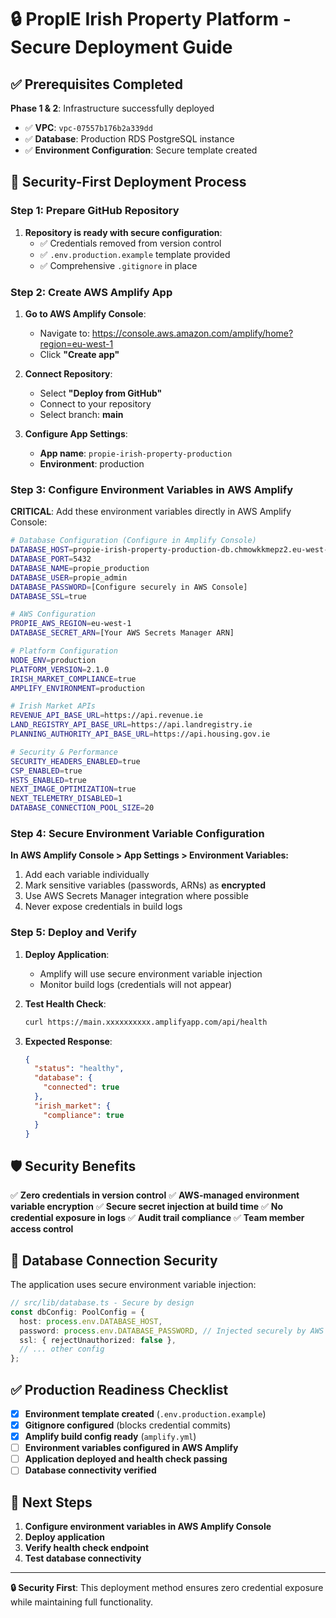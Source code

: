# 🔒 PropIE Irish Property Platform - Secure Deployment Guide

## ✅ Prerequisites Completed

**Phase 1 & 2**: Infrastructure successfully deployed
- ✅ **VPC**: `vpc-07557b176b2a339dd`
- ✅ **Database**: Production RDS PostgreSQL instance
- ✅ **Environment Configuration**: Secure template created

## 🔐 Security-First Deployment Process

### Step 1: Prepare GitHub Repository

1. **Repository is ready with secure configuration**:
   - ✅ Credentials removed from version control
   - ✅ `.env.production.example` template provided
   - ✅ Comprehensive `.gitignore` in place

### Step 2: Create AWS Amplify App

1. **Go to AWS Amplify Console**:
   - Navigate to: https://console.aws.amazon.com/amplify/home?region=eu-west-1
   - Click **"Create app"**

2. **Connect Repository**:
   - Select **"Deploy from GitHub"**
   - Connect to your repository
   - Select branch: **main**

3. **Configure App Settings**:
   - **App name**: `propie-irish-property-production`
   - **Environment**: production

### Step 3: Configure Environment Variables in AWS Amplify

**CRITICAL**: Add these environment variables directly in AWS Amplify Console:

```bash
# Database Configuration (Configure in Amplify Console)
DATABASE_HOST=propie-irish-property-production-db.chmowkkmepz2.eu-west-1.rds.amazonaws.com
DATABASE_PORT=5432
DATABASE_NAME=propie_production
DATABASE_USER=propie_admin
DATABASE_PASSWORD=[Configure securely in AWS Console]
DATABASE_SSL=true

# AWS Configuration
PROPIE_AWS_REGION=eu-west-1
DATABASE_SECRET_ARN=[Your AWS Secrets Manager ARN]

# Platform Configuration
NODE_ENV=production
PLATFORM_VERSION=2.1.0
IRISH_MARKET_COMPLIANCE=true
AMPLIFY_ENVIRONMENT=production

# Irish Market APIs
REVENUE_API_BASE_URL=https://api.revenue.ie
LAND_REGISTRY_API_BASE_URL=https://api.landregistry.ie
PLANNING_AUTHORITY_API_BASE_URL=https://api.housing.gov.ie

# Security & Performance
SECURITY_HEADERS_ENABLED=true
CSP_ENABLED=true
HSTS_ENABLED=true
NEXT_IMAGE_OPTIMIZATION=true
NEXT_TELEMETRY_DISABLED=1
DATABASE_CONNECTION_POOL_SIZE=20
```

### Step 4: Secure Environment Variable Configuration

**In AWS Amplify Console > App Settings > Environment Variables:**

1. Add each variable individually
2. Mark sensitive variables (passwords, ARNs) as **encrypted**
3. Use AWS Secrets Manager integration where possible
4. Never expose credentials in build logs

### Step 5: Deploy and Verify

1. **Deploy Application**:
   - Amplify will use secure environment variable injection
   - Monitor build logs (credentials will not appear)

2. **Test Health Check**:
   ```bash
   curl https://main.xxxxxxxxxx.amplifyapp.com/api/health
   ```

3. **Expected Response**:
   ```json
   {
     "status": "healthy",
     "database": {
       "connected": true
     },
     "irish_market": {
       "compliance": true
     }
   }
   ```

## 🛡️ Security Benefits

✅ **Zero credentials in version control**
✅ **AWS-managed environment variable encryption**
✅ **Secure secret injection at build time**
✅ **No credential exposure in logs**
✅ **Audit trail compliance**
✅ **Team member access control**

## 🔧 Database Connection Security

The application uses secure environment variable injection:

```typescript
// src/lib/database.ts - Secure by design
const dbConfig: PoolConfig = {
  host: process.env.DATABASE_HOST,
  password: process.env.DATABASE_PASSWORD, // Injected securely by AWS
  ssl: { rejectUnauthorized: false },
  // ... other config
};
```

## ✅ Production Readiness Checklist

- [x] **Environment template created** (`.env.production.example`)
- [x] **Gitignore configured** (blocks credential commits)
- [x] **Amplify build config ready** (`amplify.yml`)
- [ ] **Environment variables configured in AWS Amplify**
- [ ] **Application deployed and health check passing**
- [ ] **Database connectivity verified**

## 🎯 Next Steps

1. **Configure environment variables in AWS Amplify Console**
2. **Deploy application**
3. **Verify health check endpoint**
4. **Test database connectivity**

---

**🔒 Security First**: This deployment method ensures zero credential exposure while maintaining full functionality.